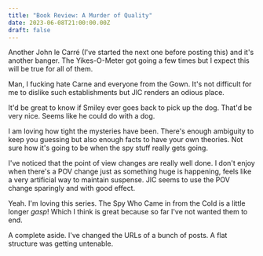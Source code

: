 ```yaml
---
title: "Book Review: A Murder of Quality"
date: 2023-06-08T21:00:00.00Z
draft: false
---
```


Another John le Carré (I've started the next one before posting this) and it's another banger. The Yikes-O-Meter got going a few times but I expect this will be true for all of them. 

Man, I fucking hate Carne and everyone from the Gown. It's not difficult for me to dislike such establishments but JlC renders an odious place.

It'd be great to know if Smiley ever goes back to pick up the dog. That'd be very nice. Seems like he could do with a dog.

I am loving how tight the mysteries have been. There's enough ambiguity to keep you guessing but also enough facts to have your own theories. Not sure how it's going to be when the spy stuff really gets going.

I've noticed that the point of view changes are really well done. I don't enjoy when there's a POV change just as something huge is happening, feels like a very artificial way to maintain suspense. JlC seems to use the POV change sparingly and with good effect. 

Yeah. I'm loving this series. The Spy Who Came in from the Cold is a little longer *gasp*! Which I think is great because so far I've not wanted them to end.

A complete aside. I've changed the URLs of a bunch of posts. A flat structure was getting untenable.